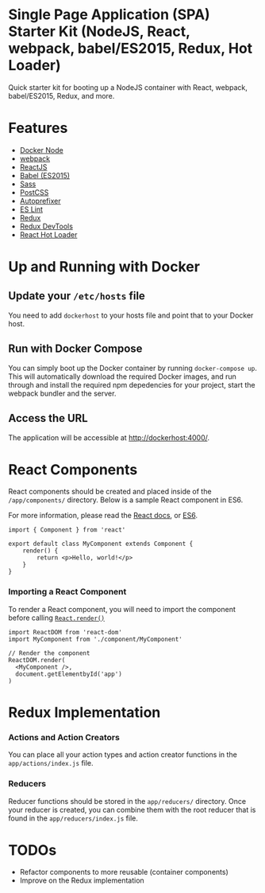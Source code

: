 Single Page Application (SPA) Starter Kit (NodeJS, React, webpack, babel/ES2015, Redux, Hot Loader)
=====

Quick starter kit for booting up a NodeJS container with React, webpack, babel/ES2015, Redux, and more.

# Features

- [Docker Node](https://hub.docker.com/_/node/)
- [webpack](webpack.github.io)
- [ReactJS](http://facebook.github.io/react/)
- [Babel (ES2015)](https://babeljs.io/)
- [Sass](http://sass-lang.com/)
- [PostCSS](https://github.com/postcss/postcss)
 - [Autoprefixer](https://github.com/postcss/autoprefixer)
- [ES Lint](http://eslint.org/)
- [Redux](http://rackt.github.io/redux/)
- [Redux DevTools](https://github.com/gaearon/redux-devtools)
- [React Hot Loader](http://gaearon.github.io/react-hot-loader/)

# Up and Running with Docker

## Update your `/etc/hosts` file

You need to add `dockerhost` to your hosts file and point that to your Docker host.

## Run with Docker Compose

You can simply boot up the Docker container by running `docker-compose up`. This will automatically download the required Docker images, and run through and install the required npm depedencies for your project, start the webpack bundler and the server.

## Access the URL

The application will be accessible at [http://dockerhost:4000/](http://dockerhost:4000/).

# React Components

React components should be created and placed inside of the `/app/components/` directory. Below is a sample React component in ES6.

For more information, please read the [React docs](http://facebook.github.io/react/docs/), or [ES6](https://babeljs.io/docs/learn-es2015/).

````
import { Component } from 'react'

export default class MyComponent extends Component {
    render() {
        return <p>Hello, world!</p>
    }
}
````

### Importing a React Component

To render a React component, you will need to import the component before calling [`React.render()`](http://facebook.github.io/react/docs/top-level-api.html#react.render)

````
import ReactDOM from 'react-dom'
import MyComponent from './component/MyComponent'

// Render the component
ReactDOM.render(
  <MyComponent />,
  document.getElementbyId('app')
)
````

# Redux Implementation

### Actions and Action Creators

You can place all your action types and action creator functions in the `app/actions/index.js` file.

### Reducers

Reducer functions should be stored in the `app/reducers/` directory. Once your reducer is created, you can combine them with the root reducer that is found in the `app/reducers/index.js` file.

# TODOs

- Refactor components to more reusable (container components)
- Improve on the Redux implementation
